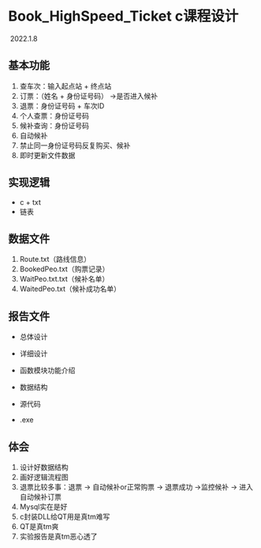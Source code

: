 

# Book_HighSpeed_Ticket c课程设计

​																																						2022.1.8 

## 基本功能

1. 查车次：输入起点站 + 终点站
2. 订票：（姓名 + 身份证号码） ->是否进入候补
3. 退票：身份证号码 + 车次ID
4. 个人查票：身份证号码
5. 候补查询：身份证号码
6. 自动候补
7. 禁止同一身份证号码反复购买、候补
8. 即时更新文件数据

## 实现逻辑

- c + txt
- 链表

## 数据文件

1. Route.txt（路线信息）
2. BookedPeo.txt（购票记录）
3. WaitPeo.txt.txt（候补名单）
4. WaitedPeo.txt（候补成功名单）

## 报告文件

- 总体设计

- 详细设计

- 函数模块功能介绍

- 数据结构

- 源代码

- .exe

  

## 体会

1. 设计好数据结构
2. 画好逻辑流程图
3. 退票比较多事：退票 -> 自动候补or正常购票 -> 退票成功 ->监控候补 -> 进入自动候补订票 
4. Mysql实在是好
5. c封装DLL给QT用是真tm难写
6. QT是真tm爽
7. 实验报告是真tm恶心透了
